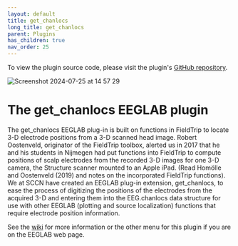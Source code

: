 ```yaml
---
layout: default
title: get_chanlocs
long_title: get_chanlocs
parent: Plugins
has_children: true
nav_order: 25
---
```

To view the plugin source code, please visit the plugin's [GitHub repository](https://github.com/sccn/get_chanlocs).

![Screenshot 2024-07-25 at 14 57 29](https://github.com/user-attachments/assets/fc3850a2-09d2-4341-aecf-a41fc39e0758)

# The get_chanlocs EEGLAB plugin
The get_chanlocs EEGLAB plug-in is built on functions in FieldTrip to locate 3-D electrode positions from a 3-D scanned head image. Robert Oostenveld, originator of the FieldTrip toolbox, alerted us in 2017 that he and his students in Nijmegen had put functions into FieldTrip to compute positions of scalp electrodes from the recorded 3-D images for one 3-D camera, the Structure scanner mounted to an Apple iPad. (Read Homölle and Oostenveld (2019) and notes on the incorporated FieldTrip functions). We at SCCN have created an EEGLAB plug-in extension, get_chanlocs, to ease the process of digitizing the positions of the electrodes from the acquired 3-D and entering them into the EEG.chanlocs data structure for use with other EEGLAB (plotting and source localization) functions that require electrode position information.

See the [wiki](https://github.com/sccn/get_chanlocs/wiki) for more information or the other menu for this plugin if you are on the EEGLAB web page.

